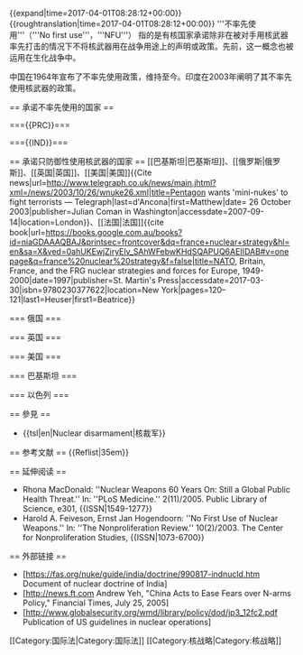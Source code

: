 {{expand|time=2017-04-01T08:28:12+00:00}}
{{roughtranslation|time=2017-04-01T08:28:12+00:00}}
'''不率先使用'''（'''No first use'''，'''NFU'''） 指的是有核国家承诺除非在被对手用核武器率先打击的情况下不将核武器用在战争用途上的声明或政策。先前，这一概念也被运用在生化战争中。

中国在1964年宣布了不率先使用政策，维持至今。印度在2003年阐明了其不率先使用核武器的政策。

== 承诺不率先使用的国家 ==

==={{PRC}}===

==={{IND}}===

== 承诺只防御性使用核武器的国家 ==
[[巴基斯坦|巴基斯坦]]、[[俄罗斯|俄罗斯]]、[[英国|英国]]、[[美国|美国]]<ref>{{Cite news|url=http://www.telegraph.co.uk/news/main.jhtml?xml=/news/2003/10/26/wnuke26.xml|title=Pentagon wants 'mini-nukes' to fight terrorists — Telegraph|last=d'Ancona|first=Matthew|date=<!-- 12:39am BST --> 26 October 2003|publisher=Julian Coman in Washington|accessdate=2007-09-14|location=London}}</ref>、[[法国|法国]]<ref>{{cite book|url=https://books.google.com.au/books?id=niaGDAAAQBAJ&printsec=frontcover&dq=france+nuclear+strategy&hl=en&sa=X&ved=0ahUKEwjZiryElv_SAhWFebwKHdSQAPUQ6AEIIDAB#v=onepage&q=france%20nuclear%20strategy&f=false|title=NATO, Britain, France, and the FRG nuclear strategies and forces for Europe, 1949-2000|date=1997|publisher=St. Martin's Press|accessdate=2017-03-30|isbn=9780230377622|location=New York|pages=120–121|last1=Heuser|first1=Beatrice}}</ref>

=== 俄国 ===

=== 英国 ===

=== 美国 ===

=== 巴基斯坦 ===

=== 以色列 ===

== 參見 ==
* {{tsl|en|Nuclear disarmament|核裁军}}

== 参考文献 ==
{{Reflist|35em}}

== 延伸阅读 ==
* Rhona MacDonald: ''Nuclear Weapons 60 Years On: Still a Global Public Health Threat.'' In: ''PLoS Medicine.'' 2(11)/2005.  Public Library of Science, e301, {{ISSN|1549-1277}}
* Harold A. Feiveson, Ernst Jan Hogendoorn: ''No First Use of Nuclear Weapons.'' In: ''The Nonproliferation Review.'' 10(2)/2003. The Center for Nonproliferation Studies, {{ISSN|1073-6700}}

== 外部链接 ==
* [https://fas.org/nuke/guide/india/doctrine/990817-indnucld.htm Document of nuclear doctrine of India]
* [http://news.ft.com Andrew Yeh, "China Acts to Ease Fears over N-arms Policy," Financial Times, July 25, 2005]
* [http://www.globalsecurity.org/wmd/library/policy/dod/jp3_12fc2.pdf Publication of US guidelines in nuclear operations]


[[Category:国际法|Category:国际法]]
[[Category:核战略|Category:核战略]]